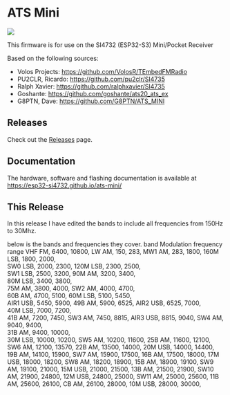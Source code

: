 # ATS Mini

![](docs/source/_static/esp32-si4732-ui-theme.jpg)

This firmware is for use on the SI4732 (ESP32-S3) Mini/Pocket Receiver

Based on the following sources:

* Volos Projects:    https://github.com/VolosR/TEmbedFMRadio
* PU2CLR, Ricardo:   https://github.com/pu2clr/SI4735
* Ralph Xavier:      https://github.com/ralphxavier/SI4735
* Goshante:          https://github.com/goshante/ats20_ats_ex
* G8PTN, Dave:       https://github.com/G8PTN/ATS_MINI

## Releases

Check out the [Releases](https://github.com/esp32-si4732/ats-mini/releases) page.

## Documentation

The hardware, software and flashing documentation is available at <https://esp32-si4732.github.io/ats-mini/>

## This Release

In this release I have edited the bands to include all frequencies from 150Hz to 30Mhz.

below is the bands and frequencies they cover.
band         Modulation         frequency range
VHF          FM,               6400, 10800, 
LW           AM,                150,   283, 
MW1          AM,                283,  1800, 
160M         LSB,              1800,  2000,  
SW0          LSB,              2000,  2300, 
120M         LSB,              2300,  2500,  
SW1          LSB,              2500,  3200, 
90M          AM,               3200,  3400,  
80M          LSB,              3400,  3800,  
75M          AM,               3800,  4000,
SW2          AM,               4000,  4700,  
60B          AM,               4700,  5100, 
60M          LSB,              5100,  5450,  
AIR1         USB,              5450,  5900, 
49B          AM,               5900,  6525, 
AIR2         USB,              6525,  7000,  
40M          LSB,              7000,  7200,  
41B          AM,               7200,  7450,
SW3          AM,               7450,  8815, 
AIR3         USB,              8815,  9040, 
SW4          AM,               9040,  9400,  
31B          AM,               9400, 10000,  
30M          LSB,             10000, 10200,
SW5          AM,              10200, 11600, 
25B          AM,              11600, 12100, 
SW6          AM,              12100, 13570, 
22B          AM,              13500, 14000, 
20M          USB,             14000, 14400, 
19B          AM,              14100, 15900, 
SW7          AM,              15900, 17500, 
16B          AM,              17500, 18000, 
17M          USB,             18000, 18200, 
SW8          AM,              18200, 18900,
15B          AM,              18900, 19100, 
SW9          AM,              19100, 21000,
15M          USB,             21000, 21500, 
13B          AM,              21500, 21900, 
SW10         AM,              21900, 24800, 
12M          USB,             24800, 25000, 
SW11         AM,              25000, 25600, 
11B          AM,              25600, 26100, 
CB           AM,              26100, 28000, 
10M          USB,             28000, 30000, 
